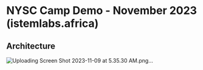 # NYSC Camp Demo - November 2023 (istemlabs.africa)

## Architecture
![Uploading Screen Shot 2023-11-09 at 5.35.30 AM.png…]()
